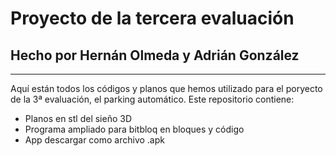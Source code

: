 # Proyecto de la tercera evaluación
## Hecho por Hernán Olmeda y Adrián González
---

Aquí están todos los códigos y planos que hemos utilizado para el poryecto de la 3ª evaluación, el parking automático. Este repositorio contiene:

- Planos en stl del sieño 3D
- Programa ampliado para bitbloq en bloques y código
- App descargar como archivo .apk
